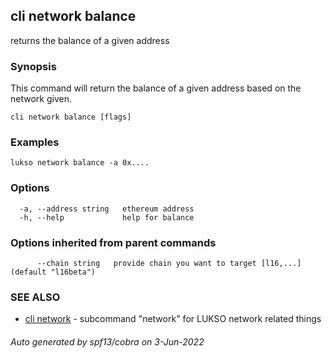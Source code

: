 ## cli network balance

returns the balance of a given address

### Synopsis

This command will return the balance of a given address based on the network given.

```
cli network balance [flags]
```

### Examples

```
lukso network balance -a 0x....
```

### Options

```
  -a, --address string   ethereum address
  -h, --help             help for balance
```

### Options inherited from parent commands

```
      --chain string   provide chain you want to target [l16,...] (default "l16beta")
```

### SEE ALSO

* [cli network](cli_network.md)	 - subcommand "network" for LUKSO network related things

###### Auto generated by spf13/cobra on 3-Jun-2022
